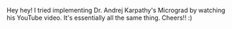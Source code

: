 Hey hey! I tried implementing Dr. Andrej Karpathy's Micrograd by watching his YouTube video. It's essentially all the same thing. Cheers!! :)
